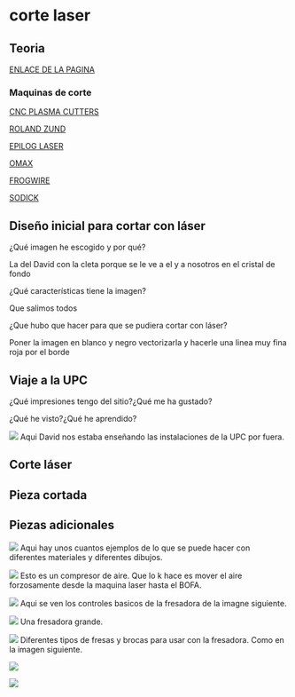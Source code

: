 # corte laser

## Teoria

[ENLACE DE LA PAGINA](http://academy.cba.mit.edu/classes/computer_cutting/index.html)

### Maquinas de corte

[CNC PLASMA CUTTERS](http://forestscientific.com/cnc-plasma-cutters/)

[ROLAND ZUND](https://www.zund.com/es)

[EPILOG LASER](https://www.epiloglaser.com/laser-machines/product-line.htm)

[OMAX](https://www.omax.com/)

[FROGWIRE](https://www.frog3d.com/frogwire)

[SODICK](https://www.sodick.com/)


## Diseño inicial para cortar con láser


¿Qué imagen he escogido y por qué? 

La del David con la cleta porque se le ve a el y a nosotros en el cristal de fondo

¿Qué características tiene la imagen?

Que salimos todos 

¿Que hubo que hacer para que se pudiera cortar con láser?

Poner la imagen en blanco y negro vectorizarla y hacerle una linea muy fina roja por el borde

## Viaje a la UPC

¿Qué impresiones tengo del sitio?¿Qué me ha gustado?

¿Qué he visto?¿Qué he aprendido?

![](https://github.com/Jsamapro/Soldadura-y-diseno/blob/main/IMG_20210416_093158.jpg)
Aqui David nos estaba enseñando las instalaciones de la UPC por fuera.

## Corte láser



## Pieza cortada

## Piezas adicionales

![](https://github.com/Jsamapro/Soldadura-y-diseno/blob/main/IMG_20210416_095508.jpg)
Aqui hay unos cuantos ejemplos de lo que se puede hacer con diferentes materiales y diferentes dibujos.

![](https://github.com/Jsamapro/Soldadura-y-diseno/blob/main/IMG_20210416_094823.jpg)
Esto es un compresor de aire. Que lo k hace es mover el aire forzosamente desde la maquina laser hasta el BOFA.

![](https://github.com/Jsamapro/Soldadura-y-diseno/blob/main/IMG_20210416_094729.jpg)
Aqui se ven los controles basicos de la fresadora de la imagne siguiente.

![](https://github.com/Jsamapro/Soldadura-y-diseno/blob/main/IMG_20210416_094625.jpg)
Una fresadora grande.

![](https://github.com/Jsamapro/Soldadura-y-diseno/blob/main/IMG_20210416_094534.jpg)
Diferentes tipos de fresas y brocas para usar con la fresadora. Como en la imagen siguiente.

![](https://github.com/Jsamapro/Soldadura-y-diseno/blob/main/IMG_20210416_094530.jpg)

![](https://github.com/Jsamapro/Soldadura-y-diseno/blob/main/IMG_20210416_094510.jpg)
